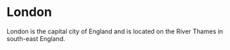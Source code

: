 # London

London is the capital city of England and is located on the River Thames in south-east England.